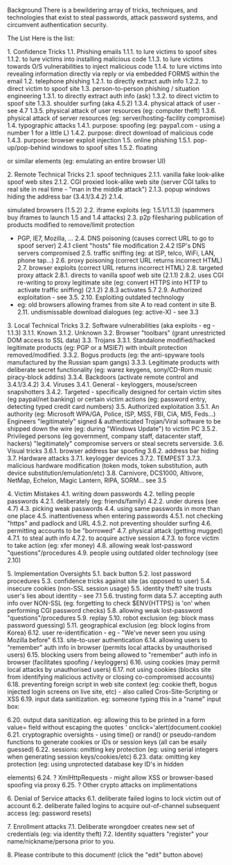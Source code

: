 Background There is a bewildering array of tricks, techniques, and
technologies that exist to steal passwords, attack password systems, and
circumvent authentication security.

The List Here is the list:

1\. Confidence Tricks 1.1. Phishing emails 1.1.1. to lure victims to
spoof sites 1.1.2. to lure victims into installing malicious code 1.1.3.
to lure victims towards O/S vulnerabilities to inject malicious code
1.1.4. to lure victims into revealing information directly via reply or
via embedded FORMS within the email 1.2. telephone phishing 1.2.1. to
directly extract auth info 1.2.2. to direct victim to spoof site 1.3.
person-to-person phishing / situation engineering 1.3.1. to directly
extract auth info (ask) 1.3.2. to direct victim to spoof site 1.3.3.
shoulder surfing (aka 4.5.2) 1.3.4. physical attack of user - see 4.7
1.3.5. physical attack of user resources (eg: computer theft) 1.3.6.
physical attack of server resources (eg: server/hosting-facility
compromise) 1.4. typographic attacks 1.4.1. purpose: spoofing (eg:
paypa1.com - using a number 1 for a little L) 1.4.2. purpose: direct
download of malicious code 1.4.3. purpose: browser exploit injection
1.5. online phishing 1.5.1. pop-up/pop-behind windows to spoof sites
1.5.2. floating

<DIV>

or similar elements (eg: emulating an entire browser UI)

2\. Remote Technical Tricks 2.1. spoof techniques 2.1.1. vanilla fake
look-alike spoof web sites 2.1.2. CGI proxied look-alike web site
(server CGI talks to real site in real time - "man in the middle
attack") 2.1.3. popup windows hiding the address bar (3.4.1/3.4.2)
2.1.4.

<DIV>

simulated browsers (1.5.2) 2.2. iframe exploits (eg: 1.5.1/1.1.3)
(spammers buy iframes to launch 1.5 and 1.4 attacks) 2.3. p2p
filesharing publication of products modified to remove/limit protection
- PGP, IE7, Mozilla, ... 2.4. DNS poisoning (causes correct URL to go to
spoof server) 2.4.1 client "hosts" file modification 2.4.2 ISP's DNS
servers compromised 2.5. traffic sniffing (eg: at ISP, telco, WiFi, LAN,
phone tap...) 2.6. proxy poisoning (correct URL returns incorrect HTML)
2.7. browser exploits (correct URL returns incorrect HTML) 2.8. targeted
proxy attack 2.8.1. directs to vanilla spoof web site (2.1.1) 2.8.2.
uses CGI re-writing to proxy legitimate site (eg: convert HTTPS into
HTTP to activate traffic sniffing) (2.1.2) 2.8.3 activates 5.7 2.9.
Authorized exploitation - see 3.5. 2.10. Exploiting outdated technology
- eg: old browsers allowing frames from site A to read content in site
B. 2.11. undismissable download dialogues (eg: active-X) - see 3.3

3\. Local Technical Tricks 3.2. Software vulnerabilities (aka exploits -
eg - 1.1.3) 3.1.1. Known 3.1.2. Unknown 3.2. Browser "toolbars" (grant
unrestricted DOM access to SSL data) 3.3. Trojans 3.3.1. Standalone
modified/hacked legitimate products (eg: PGP or a MSIE7) with inbuilt
protection removed/modified. 3.3.2. Bogus products (eg: the anti-spyware
tools manufactured by the Russian spam gangs) 3.3.3. Legitimate products
with deliberate secret functionality (eg: warez keygens, sony/CD-Rom
music piracy-block addins) 3.3.4. Backdoors (activate remote control and
3.4.1/3.4.2) 3.4. Viruses 3.4.1. General - keyloggers, mouse/screen
snapshotters 3.4.2. Targeted - specifically designed for certain victim
sites (eg paypal/net banking) or certain victim actions (eg: password
entry, detecting typed credit card numbers) 3.5. Authorized exploitation
3.5.1. An authority (eg: Microsoft WPA/GA, Police, ISP, MSS, FBI, CIA,
MI5, Feds...) Engineers "legitimately" signed & authenticated
Trojan/Viral software to be shipped down the wire (eg: during "Windows
Update") to victim PC 3.5.2. Privileged persons (eg government, company
staff, datacenter staff, hackers) "legitimately" compromise servers or
steal secrets serverside. 3.6. Visual tricks 3.6.1. browser address bar
spoofing 3.6.2. address bar hiding 3.7. Hardware attacks 3.7.1.
keylogger devices 3.7.2. TEMPEST 3.7.3. malicious hardware modification
(token mods, token substitution, auth device substitution/emulation/etc)
3.8. Carnivore, DCS1000, Altivore, NetMap, Echelon, Magic Lantern, RIPA,
SORM... see 3.5

4\. Victim Mistakes 4.1. writing down passwords 4.2. telling people
passwords 4.2.1. deliberately (eg: friends/family) 4.2.2. under duress
(see 4.7) 4.3. picking weak passwords 4.4. using same passwords in more
than one place 4.5. inattentiveness when entering passwords 4.5.1. not
checking "https" and padlock and URL 4.5.2. not preventing shoulder
surfing 4.6. permitting accounts to be "borrowed" 4.7. physical attack
(getting mugged) 4.7.1. to steal auth info 4.7.2. to acquire active
session 4.7.3. to force victim to take action (eg: xfer money) 4.8.
allowing weak lost-password "questions"/procedures 4.9. people using
outdated older technology (see 2.10)

5\. Implementation Oversights 5.1. back button 5.2. lost password
procedures 5.3. confidence tricks against site (as opposed to user) 5.4.
insecure cookies (non-SSL session usage) 5.5. identity theft? site
trusts user's lies about identity - see 7.1 5.6. trusting form data 5.7.
accepting auth info over NON-SSL (eg: forgetting to check $ENV{HTTPS} is
'on' when performing CGI password checks) 5.8. allowing weak
lost-password "questions"/procedures 5.9. replay 5.10. robot exclusion
(eg: block mass password guessing) 5.11. geographical exclusion (eg:
block logins from Korea) 6.12. user re-identification - eg - "We've
never seen you using Mozilla before" 6.13. site-to-user authentication
6.14. allowing users to "remember" auth info in browser (permits local
attacks by unauthorised users) 6.15. blocking users from being allowed
to "remember" auth info in browser (facilitates spoofing / keyloggers)
6.16. using cookies (may permit local attacks by unauthorised users)
6.17. not using cookies (blocks site from identifying malicious activity
or closing co-compromised accounts) 6.18. preventing foreign script in
web site context (eg: cookie theft, bogus injected login screens on live
site, etc) - also called Cros-Site-Scripting or XSS 6.19. input data
sanitization. eg: someone typing this in a "name" input box:

<script>

alert(document.cookie)

</script>

6.20. output data sanitization. eg: allowing this to be printed in a
form value= field without escaping the quotes '
onclick='alert(document.cookie) 6.21. cryptographic oversights - using
time() or rand() or pseudo-random functions to generate cookies or IDs
or session keys (all can be esaily guessed) 6.22. sessions: omitting key
protection (eg: using serial integers when generating session
keys/cookies/etc) 6.23. data: omitting key protection (eg: using
unprotected database key ID's in hidden

<form>

elements) 6.24. ? XmlHttpRequests - might allow XSS or browser-based
spoofing via proxy 6.25. ? Other crypto attacks on implimentations

6\. Denial of Service attacks 6.1. deliberate failed logins to lock
victim out of account 6.2. deliberate failed logins to acquire
out-of-channel subsequent access (eg: password resets)

7\. Enrollment attacks 7.1. Deliberate wrongdoer creates new set of
credentials (eg: via identity theft) 7.2. Identity squatters "register"
your name/nickname/persona prior to you.

8\. Please contribute to this document\! (click the "edit" button above)